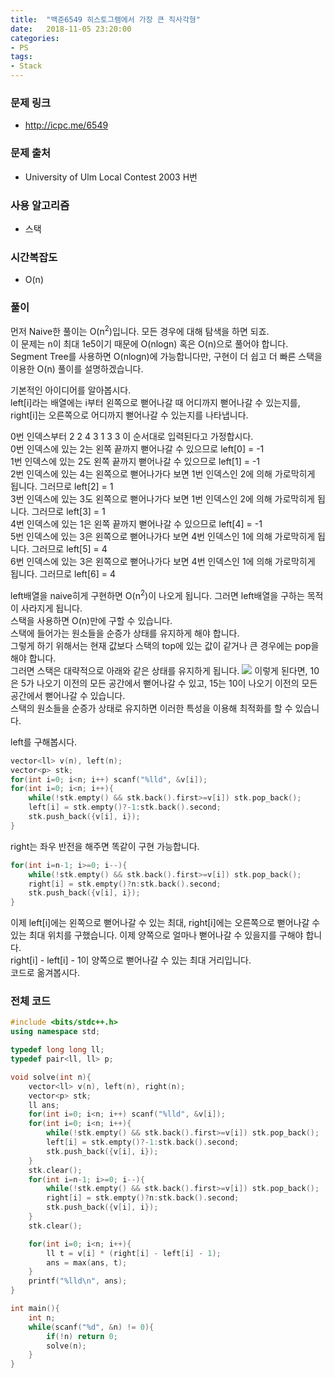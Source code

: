```yaml
---
title:  "백준6549 히스토그램에서 가장 큰 직사각형"
date:   2018-11-05 23:20:00
categories:
- PS
tags:
- Stack
---
```


### 문제 링크
* http://icpc.me/6549

### 문제 출처
* University of Ulm Local Contest 2003 H번

### 사용 알고리즘
* 스택

### 시간복잡도
* O(n)

### 풀이
먼저 Naive한 풀이는 O(n<sup>2</sup>)입니다. 모든 경우에 대해 탐색을 하면 되죠.<br>
이 문제는 n이 최대 1e5이기 때문에 O(nlogn) 혹은 O(n)으로 풀어야 합니다.<br>
Segment Tree를 사용하면 O(nlogn)에 가능합니다만, 구현이 더 쉽고 더 빠른 스택을 이용한 O(n) 풀이를 설명하겠습니다.

기본적인 아이디어를 알아봅시다.<br>
left[i]라는 배열에는 i부터 왼쪽으로 뻗어나갈 때 어디까지 뻗어나갈 수 있는지를, right[i]는 오른쪽으로 어디까지 뻗어나갈 수 있는지를 나타냅니다.<br>

0번 인덱스부터 2 2 4 3 1 3 3 이 순서대로 입력된다고 가정합시다.<br>
0번 인덱스에 있는 2는 왼쪽 끝까지 뻗어나갈 수 있으므로 left[0] = -1<br>
1번 인덱스에 있는 2도 왼쪽 끝까지 뻗어나갈 수 있으므로 left[1] = -1<br>
2번 인덱스에 있는 4는 왼쪽으로 뻗어나가다 보면 1번 인덱스인 2에 의해 가로막히게 됩니다. 그러므로 left[2] = 1<br>
3번 인덱스에 있는 3도 왼쪽으로 뻗어나가다 보면 1번 인덱스인 2에 의해 가로막히게 됩니다. 그러므로 left[3] = 1<br>
4번 인덱스에 있는 1은 왼쪽 끝까지 뻗어나갈 수 있으므로 left[4] = -1<br>
5번 인덱스에 있는 3은 왼쪽으로 뻗어나가다 보면 4번 인덱스인 1에 의해 가로막히게 됩니다. 그러므로 left[5] = 4<br>
6번 인덱스에 있는 3은 왼쪽으로 뻗어나가다 보면 4번 인덱스인 1에 의해 가로막히게 됩니다. 그러므로 left[6] = 4<br>

left배열을 naive히게 구현하면 O(n<sup>2</sup>)이 나오게 됩니다. 그러면 left배열을 구하는 목적이 사라지게 됩니다.<br>
스택을 사용하면 O(n)만에 구할 수 있습니다.<br>
스택에 들어가는 원소들을 순증가 상태를 유지하게 해야 합니다.<br>
그렇게 하기 위해서는 현재 값보다 스택의 top에 있는 값이 같거나 큰 경우에는 pop을 해야 합니다.<br>
그러면 스택은 대략적으로 아래와 같은 상태를 유지하게 됩니다.
<img src = "https://i.imgur.com/dvuUOZs.png">
이렇게 된다면, 10은 5가 나오기 이전의 모든 공간에서 뻗어나갈 수 있고, 15는 10이 나오기 이전의 모든 공간에서 뻗어나갈 수 있습니다.<br>
스택의 원소들을 순증가 상태로 유지하면 이러한 특성을 이용해 최적화를 할 수 있습니다.

left를 구해봅시다.
```cpp
vector<ll> v(n), left(n);
vector<p> stk;
for(int i=0; i<n; i++) scanf("%lld", &v[i]);
for(int i=0; i<n; i++){
	while(!stk.empty() && stk.back().first>=v[i]) stk.pop_back();
	left[i] = stk.empty()?-1:stk.back().second;
	stk.push_back({v[i], i});
}
```
right는 좌우 반전을 해주면 똑같이 구현 가능합니다.
```cpp
for(int i=n-1; i>=0; i--){
	while(!stk.empty() && stk.back().first>=v[i]) stk.pop_back();
	right[i] = stk.empty()?n:stk.back().second;
	stk.push_back({v[i], i});
}
```
이제 left[i]에는 왼쪽으로 뻗어나갈 수 있는 최대, right[i]에는 오른쪽으로 뻗어나갈 수 있는 최대 위치를 구했습니다. 이제 양쪽으로 얼마나 뻗어나갈 수 있을지를 구해야 합니다.<br>
right[i] - left[i] - 1이 양쪽으로 뻗어나갈 수 있는 최대 거리입니다.<br>
코드로 옮겨봅시다.

### 전체 코드
```cpp
#include <bits/stdc++.h>
using namespace std;

typedef long long ll;
typedef pair<ll, ll> p;

void solve(int n){
	vector<ll> v(n), left(n), right(n);
	vector<p> stk;
	ll ans;
	for(int i=0; i<n; i++) scanf("%lld", &v[i]);
	for(int i=0; i<n; i++){
		while(!stk.empty() && stk.back().first>=v[i]) stk.pop_back();
		left[i] = stk.empty()?-1:stk.back().second;
		stk.push_back({v[i], i});
	}
	stk.clear();
	for(int i=n-1; i>=0; i--){
		while(!stk.empty() && stk.back().first>=v[i]) stk.pop_back();
		right[i] = stk.empty()?n:stk.back().second;
		stk.push_back({v[i], i});
	}
	stk.clear();

	for(int i=0; i<n; i++){
		ll t = v[i] * (right[i] - left[i] - 1);
		ans = max(ans, t);
	}
	printf("%lld\n", ans);
}

int main(){
	int n;
	while(scanf("%d", &n) != 0){
		if(!n) return 0;
		solve(n);
	}
}
```
